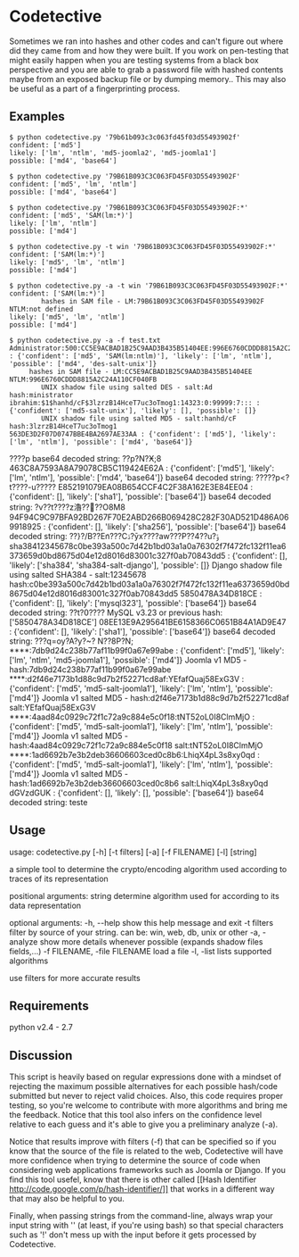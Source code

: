 Codetective
=============

Sometimes we ran into hashes and other codes and can't figure out where did they came from and how they were built. If you work on pen-testing that might easily happen when you are testing systems from a black box perspective and you are able to grab a password file with hashed contents maybe from an exposed backup file or by dumping memory..
This may also be useful as a part of a fingerprinting process.

Examples
--------

	$ python codetective.py '79b61b093c3c063fd45f03d55493902f'
	confident: ['md5']
	likely: ['lm', 'ntlm', 'md5-joomla2', 'md5-joomla1']
	possible: ['md4', 'base64']

	$ python codetective.py '79B61B093C3C063FD45F03D55493902F'
	confident: ['md5', 'lm', 'ntlm']
	possible: ['md4', 'base64']

	$ python codetective.py '79B61B093C3C063FD45F03D55493902F:*'
	confident: ['md5', 'SAM(lm:*)']
	likely: ['lm', 'ntlm']
	possible: ['md4']

	$ python codetective.py -t win '79B61B093C3C063FD45F03D55493902F:*'
	confident: ['SAM(lm:*)']
	likely: ['md5', 'lm', 'ntlm']
	possible: ['md4']

	$ python codetective.py -a -t win '79B61B093C3C063FD45F03D55493902F:*'
	confident: ['SAM(lm:*)']
        	hashes in SAM file - LM:79B61B093C3C063FD45F03D55493902F        NTLM:not defined
	likely: ['md5', 'lm', 'ntlm']
	possible: ['md4']

	$ python codetective.py -a -f test.txt 
	Administrator:500:CC5E9ACBAD1B25C9AAD3B435B51404EE:996E6760CDDD8815A2C24A110CF040FB::: : {'confident': ['md5', 'SAM(lm:ntlm)'], 'likely': ['lm', 'ntlm'], 'possible': ['md4', 'des-salt-unix']}
   	     hashes in SAM file - LM:CC5E9ACBAD1B25C9AAD3B435B51404EE        NTLM:996E6760CDDD8815A2C24A110CF040FB
        	UNIX shadow file using salted DES - salt:Ad     hash:ministrator
	ibrahim:$1$hanhd/cF$3lzrzB14HceT7uc3oTmog1:14323:0:99999:7::: : {'confident': ['md5-salt-unix'], 'likely': [], 'possible': []}
        	UNIX shadow file using salted MD5 - salt:hanhd/cF       hash:3lzrzB14HceT7uc3oTmog1
	563DE3D2F07D0747BBE4BA2697AE33AA : {'confident': ['md5'], 'likely': ['lm', 'ntlm'], 'possible': ['md4', 'base64']}
????p   base64 decoded string: ??p?N?Ӿ;8
	463C8A7593A8A79078CB5C119424E62A : {'confident': ['md5'], 'likely': ['lm', 'ntlm'], 'possible': ['md4', 'base64']}
        	base64 decoded string: ?????p<?t????-u?????
	E852191079EA08B654CCF4C2F38A162E3E84EE04 : {'confident': [], 'likely': ['sha1'], 'possible': ['base64']}
        	base64 decoded string: ?v??t????z瀂??׭??O8M8
	94F94C9C97BFA92BD267F70E2ABD266B069428C282F30AD521D486A069918925 : {'confident': [], 'likely': ['sha256'], 'possible': ['base64']}
        	base64 decoded string: ??}?/B??E݁n???Cۮ?ӯx????aw???P??4??u?ݹ
	sha384$12345678$c0be393a500c7d42b1bd03a1a0a76302f7f472fc132f11ea6373659d0bd8675d04e12d8016d83001c327f0ab70843dd5 : {'confident': [], 'likely': ['sha384', 'sha384-salt-django'], 'possible': []}
        	Django shadow file using salted SHA384 - salt:12345678  hash:c0be393a500c7d42b1bd03a1a0a76302f7f472fc132f11ea6373659d0bd8675d04e12d8016d83001c327f0ab70843dd5
	5850478A34D818CE : {'confident': [], 'likely': ['mysql323'], 'possible': ['base64']}
        	base64 decoded string: ??t?߀????
        	MySQL v3.23 or previous hash: ['5850478A34D818CE']
	08EE13E9A295641BE6158366C0651B84A1AD9E47 : {'confident': [], 'likely': ['sha1'], 'possible': ['base64']}
        	base64 decoded string: ???q=oy?A?y?~?
                                             N??8P?N;
	****:7db9d24c238b77af11b99f0a67e99abe  : {'confident': ['md5'], 'likely': ['lm', 'ntlm', 'md5-joomla1'], 'possible': ['md4']}
        	Joomla v1 MD5 - hash:7db9d24c238b77af11b99f0a67e99abe
	****:d2f46e7173b1d88c9d7b2f52271cd8af:YEfafQuaj58ExG3V  : {'confident': ['md5', 'md5-salt-joomla1'], 'likely': ['lm', 'ntlm'], 'possible': ['md4']}
        	Joomla v1 salted MD5 - hash:d2f46e7173b1d88c9d7b2f52271cd8af    salt:YEfafQuaj58ExG3V
	****:4aad84c0929c72f1c72a9c884e5c0f18:tNT52oL0I8ClmMjO  : {'confident': ['md5', 'md5-salt-joomla1'], 'likely': ['lm', 'ntlm'], 'possible': ['md4']}
        	Joomla v1 salted MD5 - hash:4aad84c0929c72f1c72a9c884e5c0f18    salt:tNT52oL0I8ClmMjO
	****:1ad6692b7e3b2deb36606603ced0c8b6:LhiqX4pL3s8xy0qd  : {'confident': ['md5', 'md5-salt-joomla1'], 'likely': ['lm', 'ntlm'], 'possible': ['md4']}
        	Joomla v1 salted MD5 - hash:1ad6692b7e3b2deb36606603ced0c8b6    salt:LhiqX4pL3s8xy0qd
dGVzdGUK : {'confident': [], 'likely': [], 'possible': ['base64']}
        	base64 decoded string: teste

Usage
-----

usage: codetective.py [-h] [-t filters] [-a] [-f FILENAME] [-l] [string]

a simple tool to determine the crypto/encoding algorithm used according to
traces of its representation

positional arguments:
  string                determine algorithm used for <string> according to its
                        data representation

optional arguments:
  -h, --help            show this help message and exit
  -t filters            filter by source of your string. can be: win, web, db,
                        unix or other
  -a, -analyze          show more details whenever possible (expands shadow
                        files fields,...)
  -f FILENAME, -file FILENAME
                        load a file
  -l, -list             lists supported algorithms

use filters for more accurate results


Requirements
------------

python v2.4 - 2.7


Discussion
----------

This script is heavily based on regular expressions done with a mindset of rejecting the maximum possible alternatives for each possible hash/code submitted but never to reject valid choices. Also, this code requires proper testing, so you're welcome to contribute with more algorithms and bring me the feedback.
Notice that this tool also infers on the confidence level relative to each guess and it's able to give you a preliminary analyze (-a). 

Notice that results improve with filters (-f) that can be specified so if you know that the source of the file is related to the web, Codetective will have more confidence when trying to determine the source of code when considering web applications frameworks such as Joomla or Django. 
If you find this tool usefel, know that there is other called [[Hash Identifier http://code.google.com/p/hash-identifier/]]  that works in a different way that may also be helpful to you.

Finally, when passing strings from the command-line, always wrap your input string with '' (at least, if you're using bash) so that special characters such as '!' don't mess up with the input before it gets processed by Codetective.